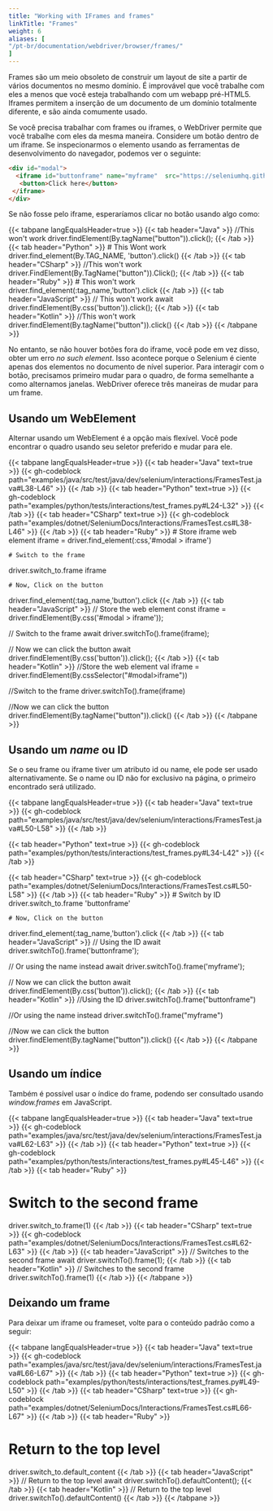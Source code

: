 ```yaml
---
title: "Working with IFrames and frames"
linkTitle: "Frames"
weight: 6
aliases: [
"/pt-br/documentation/webdriver/browser/frames/"
]
---
```


Frames são um meio obsoleto de construir um layout de site a partir de
vários documentos no mesmo domínio. É improvável que você trabalhe com eles
a menos que você esteja trabalhando com um webapp pré-HTML5. Iframes permitem
a inserção de um documento de um domínio totalmente diferente, e são
ainda comumente usado.

Se você precisa trabalhar com frames ou iframes, o WebDriver permite que você
trabalhe com eles da mesma maneira. Considere um botão dentro de um iframe.
Se inspecionarmos o elemento usando as ferramentas de desenvolvimento do navegador, podemos
ver o seguinte:

```html
<div id="modal">
  <iframe id="buttonframe" name="myframe"  src="https://seleniumhq.github.io">
   <button>Click here</button>
 </iframe>
</div>
```

Se não fosse pelo iframe, esperaríamos clicar no botão
usando algo como:

{{< tabpane langEqualsHeader=true >}}
  {{< tab header="Java" >}}
//This won't work
driver.findElement(By.tagName("button")).click();
  {{< /tab >}}
  {{< tab header="Python" >}}
    # This Wont work
driver.find_element(By.TAG_NAME, 'button').click()
  {{< /tab >}}
  {{< tab header="CSharp" >}}
//This won't work
driver.FindElement(By.TagName("button")).Click();
  {{< /tab >}}
  {{< tab header="Ruby" >}}
    # This won't work
driver.find_element(:tag_name,'button').click
  {{< /tab >}}
  {{< tab header="JavaScript" >}}
// This won't work
await driver.findElement(By.css('button')).click();
  {{< /tab >}}
  {{< tab header="Kotlin" >}}
//This won't work
driver.findElement(By.tagName("button")).click()
  {{< /tab >}}
{{< /tabpane >}}

No entanto, se não houver botões fora do iframe, você pode
em vez disso, obter um erro _no such element_. Isso acontece porque o Selenium é
ciente apenas dos elementos no documento de nível superior. Para interagir com
o botão, precisamos primeiro mudar para o quadro, de forma semelhante
a como alternamos janelas. WebDriver oferece três maneiras de mudar para
um frame.

## Usando um WebElement

Alternar usando um WebElement é a opção mais flexível. Você pode
encontrar o quadro usando seu seletor preferido e mudar para ele.

{{< tabpane langEqualsHeader=true >}}
 {{< tab header="Java" text=true >}}
{{< gh-codeblock path="examples/java/src/test/java/dev/selenium/interactions/FramesTest.java#L38-L46" >}}
{{< /tab >}}
     {{< tab header="Python" text=true >}}
{{< gh-codeblock path="examples/python/tests/interactions/test_frames.py#L24-L32" >}}
{{< /tab >}}
      {{< tab header="CSharp" text=true >}}
{{< gh-codeblock path="examples/dotnet/SeleniumDocs/Interactions/FramesTest.cs#L38-L46" >}}
{{< /tab >}}
  {{< tab header="Ruby" >}}
    # Store iframe web element
iframe = driver.find_element(:css,'#modal > iframe')

    # Switch to the frame
driver.switch_to.frame iframe

    # Now, Click on the button
driver.find_element(:tag_name,'button').click
  {{< /tab >}}
  {{< tab header="JavaScript" >}}
// Store the web element
const iframe = driver.findElement(By.css('#modal > iframe'));

// Switch to the frame
await driver.switchTo().frame(iframe);

// Now we can click the button
await driver.findElement(By.css('button')).click();
  {{< /tab >}}
  {{< tab header="Kotlin" >}}
//Store the web element
val iframe = driver.findElement(By.cssSelector("#modal>iframe"))

//Switch to the frame
driver.switchTo().frame(iframe)

//Now we can click the button
driver.findElement(By.tagName("button")).click()
  {{< /tab >}}
{{< /tabpane >}}

## Usando um *name* ou ID
Se o seu frame ou iframe tiver um atributo id ou name, ele pode ser
usado alternativamente. Se o name ou ID não for exclusivo na página, o
primeiro encontrado será utilizado.

{{< tabpane langEqualsHeader=true >}}
 {{< tab header="Java" text=true >}}
{{< gh-codeblock path="examples/java/src/test/java/dev/selenium/interactions/FramesTest.java#L50-L58" >}}
  {{< /tab >}}

{{< tab header="Python" text=true >}}
{{< gh-codeblock path="examples/python/tests/interactions/test_frames.py#L34-L42" >}}
{{< /tab >}}

   {{< tab header="CSharp" text=true >}}
{{< gh-codeblock path="examples/dotnet/SeleniumDocs/Interactions/FramesTest.cs#L50-L58" >}}
{{< /tab >}}
  {{< tab header="Ruby" >}}
    # Switch by ID
driver.switch_to.frame 'buttonframe'

    # Now, Click on the button
driver.find_element(:tag_name,'button').click
  {{< /tab >}}
  {{< tab header="JavaScript" >}}
// Using the ID
await driver.switchTo().frame('buttonframe');

// Or using the name instead
await driver.switchTo().frame('myframe');

// Now we can click the button
await driver.findElement(By.css('button')).click();
  {{< /tab >}}
  {{< tab header="Kotlin" >}}
//Using the ID
driver.switchTo().frame("buttonframe")

//Or using the name instead
driver.switchTo().frame("myframe")

//Now we can click the button
driver.findElement(By.tagName("button")).click()
  {{< /tab >}}
{{< /tabpane >}}

## Usando um índice

Também é possível usar o índice do frame, podendo ser
consultado usando _window.frames_ em JavaScript.

{{< tabpane langEqualsHeader=true >}}
{{< tab header="Java" text=true >}}
{{< gh-codeblock path="examples/java/src/test/java/dev/selenium/interactions/FramesTest.java#L62-L63" >}}
{{< /tab >}}
{{< tab header="Python" text=true >}}
{{< gh-codeblock path="examples/python/tests/interactions/test_frames.py#L45-L46" >}}
{{< /tab >}}
{{< tab header="Ruby" >}}
# Switch to the second frame
driver.switch_to.frame(1)
{{< /tab >}}
{{< tab header="CSharp" text=true >}}
{{< gh-codeblock path="examples/dotnet/SeleniumDocs/Interactions/FramesTest.cs#L62-L63" >}}
{{< /tab >}}
{{< tab header="JavaScript" >}}
// Switches to the second frame
await driver.switchTo().frame(1);
{{< /tab >}}
{{< tab header="Kotlin" >}}
// Switches to the second frame
driver.switchTo().frame(1)
{{< /tab >}}
{{< /tabpane >}}


## Deixando um frame

Para deixar um iframe ou frameset, volte para o conteúdo padrão
como a seguir:

{{< tabpane langEqualsHeader=true >}}
{{< tab header="Java" text=true >}}
{{< gh-codeblock path="examples/java/src/test/java/dev/selenium/interactions/FramesTest.java#L66-L67" >}}
{{< /tab >}}
{{< tab header="Python" text=true >}}
{{< gh-codeblock path="examples/python/tests/interactions/test_frames.py#L49-L50" >}}
{{< /tab >}}
{{< tab header="CSharp" text=true >}}
{{< gh-codeblock path="examples/dotnet/SeleniumDocs/Interactions/FramesTest.cs#L66-L67" >}}
{{< /tab >}}
{{< tab header="Ruby" >}}
# Return to the top level
driver.switch_to.default_content
{{< /tab >}}
{{< tab header="JavaScript" >}}
// Return to the top level
await driver.switchTo().defaultContent();
{{< /tab >}}
{{< tab header="Kotlin" >}}
// Return to the top level
driver.switchTo().defaultContent()
{{< /tab >}}
{{< /tabpane >}}
